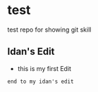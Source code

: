 # test
test repo for showing git skill

## Idan's Edit
+ this is my first Edit

`end to my idan's edit`
